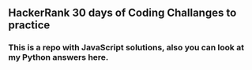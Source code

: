 ## HackerRank 30 days of Coding Challanges to practice
### This is a repo with JavaScript solutions, also you can look at my Python answers here.